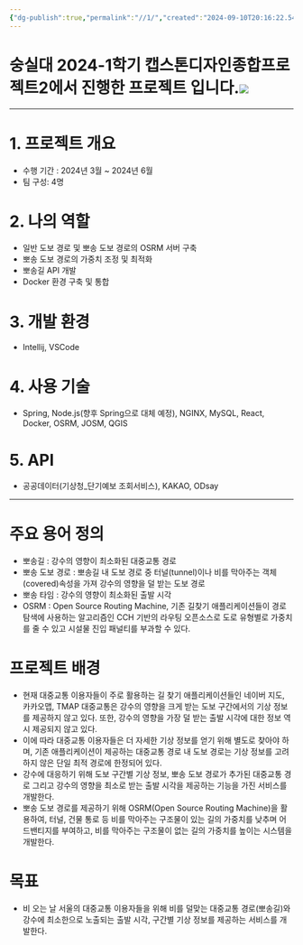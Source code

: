 ```yaml
---
{"dg-publish":true,"permalink":"//1/","created":"2024-09-10T20:16:22.541+09:00"}
---
```



# 숭실대 2024-1학기 캡스톤디자인종합프로젝트2에서 진행한 프로젝트 입니다.![](https://blog.kakaocdn.net/dn/biUkfM/btsIpxhRm7I/KPNdq2dmjY9jX6kYygZrak/img.png)
___
# 1. 프로젝트 개요
- 수행 기간 : 2024년 3월 ~ 2024년 6월
- 팀 구성: 4명
# 2. 나의 역할
- 일반 도보 경로 및 뽀송 도보 경로의 OSRM 서버 구축
- 뽀송 도보 경로의 가중치 조정 및 최적화
- 뽀송길 API 개발
- Docker 환경 구축 및 통합
# 3. 개발 환경
- Intellij, VSCode
# 4. 사용 기술
- Spring, Node.js(향후 Spring으로 대체 예정), NGINX, MySQL, React, Docker, OSRM, JOSM, QGIS
# 5. API
- 공공데이터(기상청_단기예보 조회서비스), KAKAO, ODsay
---
# 주요 용어 정의
- 뽀송길 : 강수의 영향이 최소화된 대중교통 경로
- 뽀송 도보 경로 : 뽀송길 내 도보 경로 중 터널(tunnel)이나 비를 막아주는 객체(covered)속성을 가져 강수의 영향을 덜 받는 도보 경로
- 뽀송 타임 : 강수의 영향이 최소화된 출발 시각
- OSRM : Open Source Routing Machine, 기존 길찾기 애플리케이션들이 경로 탐색에 사용하는 알고리즘인 CCH 기반의 라우팅 오픈소스로 도로 유형별로 가중치를 줄 수 있고 시설물 진입 패널티를 부과할 수 있다.
# 프로젝트 배경
- 현재 대중교통 이용자들이 주로 활용하는 길 찾기 애플리케이션들인 네이버 지도, 카카오맵, TMAP 대중교통은 강수의 영향을 크게 받는 도보 구간에서의 기상 정보를 제공하지 않고 있다. 또한, 강수의 영향을 가장 덜 받는 출발 시각에 대한 정보 역시 제공되지 않고 있다.
- 이에 따라 대중교통 이용자들은 더 자세한 기상 정보를 얻기 위해 별도로 찾아야 하며, 기존 애플리케이션이 제공하는 대중교통 경로 내 도보 경로는 기상 정보를 고려하지 않은 단일 최적 경로에 한정되어 있다.
- 강수에 대응하기 위해 도보 구간별 기상 정보, 뽀송 도보 경로가 추가된 대중교통 경로 그리고 강수의 영향을 최소로 받는 출발 시각을 제공하는 기능을 가진 서비스를 개발한다.
- 뽀송 도보 경로를 제공하기 위해 OSRM(Open Source Routing Machine)을 활용하여, 터널, 건물 통로 등 비를 막아주는 구조물이 있는 길의 가중치를 낮추며 어드밴티지를 부여하고, 비를 막아주는 구조물이 없는 길의 가중치를 높이는 시스템을 개발한다.
# 목표
- 비 오는 날 서울의 대중교통 이용자들을 위해 비를 덜맞는 대중교통 경로(뽀송길)와 강수에 최소한으로 노출되는 출발 시각, 구간별 기상 정보를 제공하는 서비스를 개발한다.